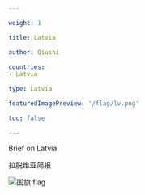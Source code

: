 ```yaml
---

weight: 1

title: Latvia

author: Qiushi 

countries: 
- Latvia

type: Latvia

featuredImagePreview: '/flag/lv.png'

toc: false 

---
```


Brief on Latvia

拉脱维亚简报 

<!--more-->

![国旗 flag](/flag/lv.png)